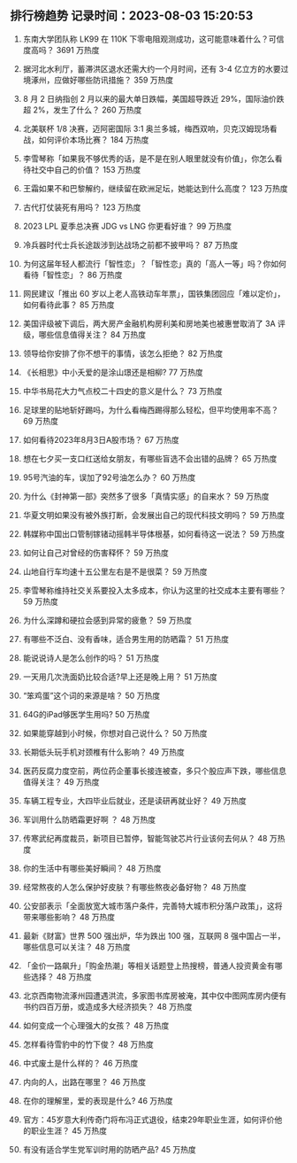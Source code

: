 
## 排行榜趋势 记录时间：2023-08-03 15:20:53
  
  1. 东南大学团队称 LK99 在 110K 下零电阻观测成功，这可能意味着什么？可信度高吗？ 3691 万热度
    
  2. 据河北水利厅，蓄滞洪区退水还需大约一个月时间，还有 3-4 亿立方的水要过境涿州，应做好哪些防讯措施？ 359 万热度
    
  3. 8 月 2 日纳指创 2 月以来的最大单日跌幅，美国超导跌近 29%，国际油价跌超 2%，发生了什么？ 260 万热度
    
  4. 北美联杯 1/8 决赛，迈阿密国际 3:1 奥兰多城，梅西双响，贝克汉姆现场看战，如何评价本场比赛？ 184 万热度
    
  5. 李雪琴称「如果我不够优秀的话，是不是在别人眼里就没有价值」，你怎么看待社交中自己的价值？ 153 万热度
    
  6. 王霜如果不和巴黎解约，继续留在欧洲足坛，她能达到什么高度？ 123 万热度
    
  7. 古代打仗装死有用吗？ 123 万热度
    
  8. 2023 LPL 夏季总决赛 JDG vs LNG 你更看好谁？ 99 万热度
    
  9. 冷兵器时代士兵长途跋涉到达战场之前都不披甲吗？ 87 万热度
    
  10. 为何这届年轻人都流行「智性恋」？「智性恋」真的「高人一等」吗？你如何看待「智性恋」？ 86 万热度
    
  11. 网民建议「推出 60 岁以上老人高铁动车年票」，国铁集团回应「难以定价」，如何看待此事？ 85 万热度
    
  12. 美国评级被下调后，两大房产金融机构房利美和房地美也被惠誉取消了 3A 评级，哪些信息值得关注？ 84 万热度
    
  13. 领导给你安排了你不想干的事情，该怎么拒绝？ 82 万热度
    
  14. 《长相思》中小夭爱的是涂山璟还是相柳? 77 万热度
    
  15. 中华书局花大力气点校二十四史的意义是什么？ 73 万热度
    
  16. 足球里的贴地斩好踢吗，为什么看梅西踢得那么轻松，但平均使用率不高？ 69 万热度
    
  17. 如何看待2023年8月3日A股市场？ 67 万热度
    
  18. 想在七夕买一支口红送给女朋友，有哪些盲选不会出错的品牌？ 65 万热度
    
  19. 95号汽油的车，误加了92号油怎么办？ 60 万热度
    
  20. 为什么《封神第一部》突然多了很多「真情实感」的自来水？ 59 万热度
    
  21. 华夏文明如果没有被外族打断，会发展出自己的现代科技文明吗？ 59 万热度
    
  22. 韩媒称中国出口管制镓锗动摇韩半导体根基，如何看待这一说法？ 59 万热度
    
  23. 如何让自己对曾经的伤害释怀？ 59 万热度
    
  24. 山地自行车均速十五公里左右是不是很菜？ 59 万热度
    
  25. 李雪琴称维持社交关系要投入太多成本，你认为这里的社交成本主要有哪些？ 59 万热度
    
  26. 为什么深蹲和硬拉会感到异常的疲惫？ 59 万热度
    
  27. 有哪些不泛白、没有香味，适合男生用的防晒霜？ 51 万热度
    
  28. 能说说诗人是怎么创作的吗？ 51 万热度
    
  29. 一天用几次洗面奶比较合适?早上还是晚上用？ 51 万热度
    
  30. “笨鸡蛋”这个词的来源是啥？ 50 万热度
    
  31. 64G的iPad够医学生用吗? 50 万热度
    
  32. 如果能穿越到小时候，你想对自己说什么？ 50 万热度
    
  33. 长期低头玩手机对颈椎有什么影响？ 49 万热度
    
  34. 医药反腐力度空前，两位药企董事长接连被查，多只个股应声下跌，哪些信息值得关注？ 49 万热度
    
  35. 车辆工程专业，大四毕业后就业，还是读研再就业好？ 49 万热度
    
  36. 军训用什么防晒霜更好啊 ？ 48 万热度
    
  37. 传寒武纪再度裁员，新项目已暂停，智能驾驶芯片行业该何去何从？ 48 万热度
    
  38. 你的生活中有哪些美好瞬间？ 48 万热度
    
  39. 经常熬夜的人怎么保护好皮肤？有哪些熬夜必备好物？ 48 万热度
    
  40. 公安部表示「全面放宽大城市落户条件，完善特大城市积分落户政策」，这将带来哪些影响？ 48 万热度
    
  41. 最新《财富》世界 500 强出炉，华为跌出 100 强，互联网 8 强中国占一半，哪些信息可以关注？ 48 万热度
    
  42. 「金价一路飙升」「购金热潮」等相关话题登上热搜榜，普通人投资黄金有哪些选择？ 48 万热度
    
  43. 北京西南物流涿州园遭遇洪流，多家图书库房被淹，其中仅中图网库房内便有书约四百万册，或造成多大经济损失？ 48 万热度
    
  44. 如何变成一个心理强大的女孩？ 48 万热度
    
  45. 怎样看待雪豹中的竹下俊？ 48 万热度
    
  46. 中式废土是什么样的？ 46 万热度
    
  47. 内向的人，出路在哪里？ 46 万热度
    
  48. 在你的理解里，爱的表现是什么? 46 万热度
    
  49. 官方：45岁意大利传奇门将布冯正式退役，结束29年职业生涯，如何评价他的职业生涯？ 45 万热度
    
  50. 有没有适合学生党军训时用的防晒产品? 45 万热度
    